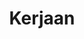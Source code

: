 ---
# Feel free to add content and custom Front Matter to this file.
# To modify the layout, see https://jekyllrb.com/docs/themes/#overriding-theme-defaults

layout: work-archive
title: "Kerjaan"
canonical_url: 'https://adityarahmanda.github.io/kerjaan'
translation_reference: id
---